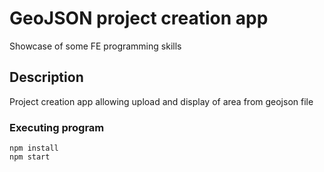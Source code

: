 # GeoJSON project creation app

Showcase of some FE programming skills

## Description

Project creation app allowing upload and display of area from geojson file

### Executing program

```
npm install
npm start
```
